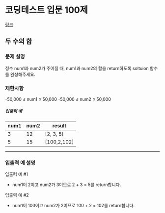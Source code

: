 # 코딩테스트 입문 100제
[링크](https://school.programmers.co.kr/learn/challenges/beginner?order=acceptance_asc) 

## 두 수의 합


### 문제 설명


정수 num1과 num2가 주어질 때, num1과 num2의 합을 return하도록 soltuion 함수를 완성해주세요.

### 제한사항
-50,000 ≤ num1 ≤ 50,000
-50,000 ≤ num2 ≤ 50,000

<h5>입출력 예</h5>
<table class="table">
        <thead><tr>
<th>num1</th>
<th>num2</th>
<th>result</th>
</tr>
</thead>
        <tbody><tr>
<td>3</td>
<td>12</td>
<td>[2, 3, 5]</td>
</tr>
<tr>
<td>5</td>
<td>15</td>
<td>[100,2,102]</td>
</tr>

</tbody>
      </table>
<hr>


### 입출력 예 설명


입출력 예 #1

- num1이 2이고 num2가 3이므로 2 + 3 = 5를 return합니다.

입출력 예 #2

- num1이 100이고 num2가 2이므로 100 + 2 = 102를 return합니다.
